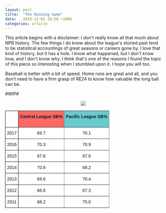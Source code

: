 ```yaml
---
layout: post
title:  "The Running Game"
date:   2018-12-01 10:58 +1000
categories: article
---
```


This article begins with a disclaimer: I don't really know all that much about NPB history. The few things I do know about the league's storied past tend to be statistical accountings of great seasons or careers gone by. I love that kind of history, but it has a hole. I know what happened, but I don't know how, and I don't know why. I think that's one of the reasons I found the topic of this piece so interesting when I stumbled upon it. I hope you will too.

Baseball is better with a bit of speed. Home runs are great and all, and you don't need to have a firm grasp of RE24 to know how valuable the long ball can be.

#WIP#



<div style="text-align: center"><img src="https://i.imgur.com/U47vC46.png"/></div>



<style type="text/css">
.tg  {border-collapse:collapse;border-spacing:0;}
.tg td{font-family:Arial, sans-serif;font-size:14px;padding:10px 5px;border-style:solid;border-width:1px;overflow:hidden;word-break:normal;border-color:black;}
.tg th{font-family:Arial, sans-serif;font-size:14px;font-weight:normal;padding:10px 5px;border-style:solid;border-width:1px;overflow:hidden;word-break:normal;border-color:black;}
.tg .tg-a6rl{font-weight:bold;background-color:#68cbd0;border-color:inherit;text-align:center;vertical-align:top}
.tg .tg-sa8i{font-weight:bold;background-color:#fd6864;border-color:inherit;text-align:center;vertical-align:top}
.tg .tg-baqh{text-align:center;vertical-align:top}
.tg .tg-amwm{font-weight:bold;text-align:center;vertical-align:top}
.tg .tg-3xi5{background-color:#ffffff;border-color:inherit;text-align:center;vertical-align:top}
</style>
<table class="tg">
  <tr>
    <th class="tg-amwm"><br><br></th>
    <th class="tg-sa8i">Central League SB%</th>
    <th class="tg-a6rl">Pacific League SB%</th>
  </tr>
  <tr>
    <td class="tg-baqh">2017</td>
    <td class="tg-3xi5">69.7</td>
    <td class="tg-3xi5">70.1</td>
  </tr>
  <tr>
    <td class="tg-baqh">2016</td>
    <td class="tg-3xi5">70.3</td>
    <td class="tg-3xi5">70.9</td>
  </tr>
  <tr>
    <td class="tg-baqh">2015</td>
    <td class="tg-3xi5">67.6</td>
    <td class="tg-3xi5">67.6</td>
  </tr>
  <tr>
    <td class="tg-baqh">2014</td>
    <td class="tg-3xi5">70.6</td>
    <td class="tg-3xi5">68.2</td>
  </tr>
  <tr>
    <td class="tg-baqh">2013</td>
    <td class="tg-3xi5">69.6</td>
    <td class="tg-3xi5">70.4</td>
  </tr>
  <tr>
    <td class="tg-baqh">2012</td>
    <td class="tg-3xi5">66.6</td>
    <td class="tg-3xi5">67.3</td>
  </tr>
  <tr>
    <td class="tg-baqh">2011</td>
    <td class="tg-3xi5">68.2</td>
    <td class="tg-3xi5">75.0</td>
  </tr>
</table>
